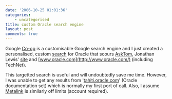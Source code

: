 ```yaml
---
date: '2006-10-25 01:01:36'
categories:
    - uncategorised
title: custom Oracle search engine
layout: post
comments: true
---
```


Google [Co-op](http://www.google.com/coop/) is a customisable Google
search engine and I just created a personalised, custom
[search](http://www.google.com/coop/cse?cx=012976428869982644131:gyw-d0vkp10)
for Oracle that scours [AskTom](http://asktom.oracle.com), Jonathan
Lewis' [site](http://www.jlcomp.demon.co.uk/) and
[www.oracle.com](http://www.oracle.com/) (including TechNet).

This targetted search is useful and will undoubtedly save me time.
However, I was unable to get any results from
'[tahiti.oracle.com](http://tahiti.oracle.com/)' (Oracle documentation
set) which is normally my first port of call. Also, I assume
[Metalink](http://metalink.oracle.com/) is similarly off limits (account
required).

